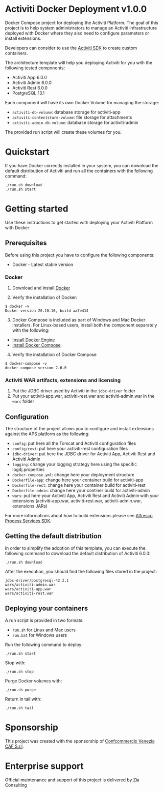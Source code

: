# Activiti Docker Deployment v1.0.0

Docker Compose project for deploying the Activiti Platform.
The goal of this project is to help system administrators to manage an Activiti infrastructure deployed with Docker where they also need to configure parameters or install extensions. 

Developers can consider to use the [Activiti SDK](https://github.com/OpenPj/activiti-sdk) to create custom containers.

The architecture template will help you deploying Activiti for you with the following tested components:

* Activiti App 6.0.0
* Activiti Admin 6.0.0
* Activiti Rest 6.0.0
* PostgreSQL 13.1

Each component will have its own Docker Volume for managing the storage:

* `activiti-db-volume`: database storage for activiti-app
* `activiti-contentstore-volume`: file storage for attachments
* `activiti-admin-db-volume`: database storage for activiti-admin

The provided run script will create these volumes for you.

# Quickstart
If you have Docker correctly installed in your system, you can download the default distribution of Activiti and run all the containers with the following command:

```
./run.sh download
./run.sh start
```

# Getting started

Use these instructions to get started with deploying your Activiti Platform with Docker

## Prerequisites
   
Before using this project you have to configure the following components:
* Docker - Latest stable version

### Docker

1. Download and install [Docker](https://docs.docker.com/install/)

2. Verify the installation of Docker:

```
$ docker -v
Docker version 20.10.16, build aa7e414
``` 

3. Docker Compose is included as part of Windows and Mac Docker installers.
For Linux-based users, install both the component separately with the following:

* [Install Docker Engine](https://docs.docker.com/engine/install/)
* [Install Docker Compose](https://docs.docker.com/compose/install/)

4. Verify the installation of Docker Compose

```
$ docker-compose -v
docker-compose version 2.6.0
```

### Activiti WAR artifacts, extensions and licensing

1. Put the JDBC driver used by Activiti in the `jdbc-driver` folder
2. Put your activiti-app.war, activiti-rest.war and activiti-admin.war in the `wars` folder

## Configuration

The structure of the project allows you to configure and install extensions against the APS platform as the following:

* `config`: put here all the Tomcat and Activiti configuration files
* `config/rest`: put here your activiti-rest configuration files
* `jdbc-driver`: put here the JDBC driver for Activiti App, Activiti Rest and Activiti Admin
* `logging`: change your logging strategy here using the specific log4j.properties
* `docker-compose.yml`: change here your deployment structure
* `Dockerfile-app`: change here your container build for activiti-app
* `Dockerfile-rest`: change here your container build for activiti-rest
* `Dockerfile-admin`: change here your continer build for activiti-admin
* `wars`: put here your Activiti App, Activiti Rest and Activiti Admin with your extensions (activiti-app.war, activiti-rest.war, activiti-admin.war, extensions JARs)

For more informations about how to build extensions please see [Alfresco Process Services SDK](https://github.com/OpenPj/alfresco-process-services-project-sdk).

## Getting the default distribution
In order to simplify the adoption of this template, you can execute the following command to download the default distribution of Activiti 6.0.0:

```
./run.sh download
```
After the execution, you should find the following files stored in the project:

```
jdbc-driver/postgresql-42.3.1
wars/activiti-admin.war
wars/activiti-app.war
wars/activiti-rest.war
```

## Deploying your containers

A run script is provided in two formats:

* `run.sh` for Linux and Mac users
* `run.bat` for Windows users

Run the following command to deploy:

```
./run.sh start
```

Stop with:

```
./run.sh stop
```

Purge Docker volumes with:

```
./run.sh purge
```

Return in tail with:

```
./run.sh tail
```

# Sponsorship
This project was created with the sponsorship of [Confcommercio Venezia CAF S.r.l](https://www.confcommercioveneziacaf.it).

# Enterprise support
Official maintenance and support of this project is delivered by Zia Consulting
